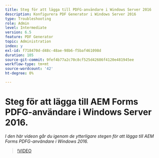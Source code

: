 ```yaml
---
title: Steg för att lägga till PDFG-användare i Windows Server 2016
description: Konfigurera PDF Generator i Windows Server 2016
type: Troubleshooting
role: Admin
level: Intermediate
version: 6.5
feature: PDF Generator
topic: Administration
index: y
exl-id: f718470d-d48c-48ae-98b6-f5baf461098d
duration: 105
source-git-commit: 9fef4b77a2c70c8cf525d42686f4120e481945ee
workflow-type: tm+mt
source-wordcount: '42'
ht-degree: 0%

---
```


# Steg för att lägga till AEM Forms PDFG-användare i Windows Server 2016.

*I den här videon går du igenom de ytterligare stegen för att lägga till AEM Forms PDFG-användare i Windows 2016.*

>[!VIDEO](https://video.tv.adobe.com/v/335479?quality=12&learn=on)
